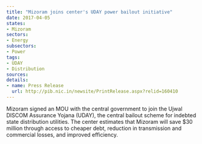 ```yaml
---
title: "Mizoram joins center's UDAY power bailout initiative"
date: 2017-04-05
states:
- Mizoram
sectors:
- Energy
subsectors:
- Power
tags:
- UDAY
- Distribution
sources:
details:
- name: Press Release
  url: http://pib.nic.in/newsite/PrintRelease.aspx?relid=160410
---
```


Mizoram signed an MOU with the central government to join the Ujwal DISCOM Assurance Yojana (UDAY), the central bailout scheme for indebted state distribution utilities. The center estimates that Mizoram will save $30 million through access to cheaper debt, reduction in transmission and commercial losses, and improved efficiency.
